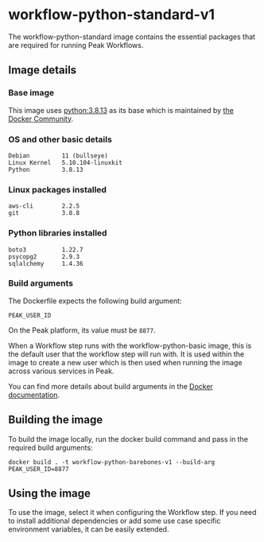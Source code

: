 # workflow-python-standard-v1
The workflow-python-standard image contains the essential packages that are required for running Peak Workflows.

## Image details
### Base image
This image uses [python:3.8.13](https://hub.docker.com/layers/python/library/python/3.8.13/images/sha256-bc07b023b1bf19aa43e8919bff2dcb9406cc2fcf83c1f7e472e4a87a2e4dd1ae?context=explore) as its base which is maintained by [the Docker Community](https://github.com/docker-library/python).

### OS and other basic details
```
Debian         11 (bullseye)
Linux Kernel   5.10.104-linuxkit
Python         3.8.13
```

### Linux packages installed
```
aws-cli        2.2.5
git            3.8.8
```

### Python libraries installed
```
boto3          1.22.7
psycopg2       2.9.3
sqlalchemy     1.4.36
```

### Build arguments
The Dockerfile expects the following build argument:

`PEAK_USER_ID`

On the Peak platform, its value must be `8877`. 

When a Workflow step runs with the workflow-python-basic image, this is the default user that the workflow step will run with. It is used within the image to create a new user which is then used when running the image across various services in Peak.

You can find more details about build arguments in the [Docker documentation](https://docs.docker.com/engine/reference/commandline/build/#set-build-time-variables---build-arg).

## Building the image
To build the image locally, run the docker build command and pass in the required build arguments:
```
docker build . -t workflow-python-barebones-v1 --build-arg PEAK_USER_ID=8877
```

## Using the image
To use the image, select it when configuring the Workflow step.
If you need to install additional dependencies or add some use case specific environment variables, it can be easily extended.

